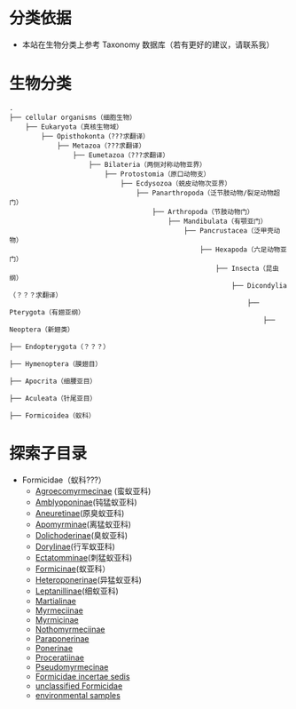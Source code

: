 # 分类依据

* 本站在生物分类上参考 Taxonomy 数据库（若有更好的建议，请联系我）

# 生物分类

```
.
├── cellular organisms（细胞生物）
    ├── Eukaryota（真核生物域）
        ├── Opisthokonta（???求翻译）
            ├── Metazoa（???求翻译）
                ├── Eumetazoa（???求翻译）
                    ├── Bilateria（两侧对称动物亚界）
                        ├── Protostomia（原口动物支）
                            ├── Ecdysozoa（蜕皮动物次亚界）
                                ├── Panarthropoda（泛节肢动物/裂足动物超门）
                                    ├── Arthropoda（节肢动物门）
                                        ├── Mandibulata（有颚亚门）
                                            ├── Pancrustacea（泛甲壳动物）
                                                ├── Hexapoda（六足动物亚门）
                                                    ├── Insecta（昆虫纲）
                                                        ├── Dicondylia（？？？求翻译）
                                                            ├── Pterygota（有翅亚纲）
                                                                ├── Neoptera（新翅类）
                                                                    ├── Endopterygota（？？？）
                                                                        ├── Hymenoptera（膜翅目）
                                                                            ├── Apocrita（细腰亚目）
                                                                                ├── Aculeata（针尾亚目）
                                                                                    ├── Formicoidea（蚁科）
```

# 探索子目录

* Formicidae（蚁科???）
    + [Agroecomyrmecinae](category.agroecomyrmecinae.md) (蛮蚁亚科)
    + [Amblyoponinae](category.amblyoponinae.md)(钝猛蚁亚科)
    + [Aneuretinae](category.aneuretinae.md)(原臭蚁亚科)
    + [Apomyrminae](category.apomyrminae.md)(离猛蚁亚科)
    + [Dolichoderinae](category.dolichoderinae.md)(臭蚁亚科)
    + [Dorylinae](category.dorylinae.md)(行军蚁亚科)
    + [Ectatomminae](category.ectatomminae.md)(刺猛蚁亚科)
    + [Formicinae](category.formicinae.md)(蚁亚科）
    + [Heteroponerinae](category.heteroponerinae.md)(异猛蚁亚科)
    + [Leptanillinae](category.leptanillinae.md)(细蚁亚科)
    + [Martialinae](https://www.ncbi.nlm.nih.gov/Taxonomy/Browser/wwwtax.cgi?id=557286)
    + [Myrmeciinae](https://www.ncbi.nlm.nih.gov/Taxonomy/Browser/wwwtax.cgi?id=36669)
    + [Myrmicinae](https://www.ncbi.nlm.nih.gov/Taxonomy/Browser/wwwtax.cgi?id=34695)
    + [Nothomyrmeciinae](https://www.ncbi.nlm.nih.gov/Taxonomy/Browser/wwwtax.cgi?id=147887)
    + [Paraponerinae](https://www.ncbi.nlm.nih.gov/Taxonomy/Browser/wwwtax.cgi?id=141712)
    + [Ponerinae](https://www.ncbi.nlm.nih.gov/Taxonomy/Browser/wwwtax.cgi?id=43085)
    + [Proceratiinae](https://www.ncbi.nlm.nih.gov/Taxonomy/Browser/wwwtax.cgi?id=292193)
    + [Pseudomyrmecinae](https://www.ncbi.nlm.nih.gov/Taxonomy/Browser/wwwtax.cgi?id=40138)
    + [Formicidae incertae sedis](https://www.ncbi.nlm.nih.gov/Taxonomy/Browser/wwwtax.cgi?id=607032)
    + [unclassified Formicidae](https://www.ncbi.nlm.nih.gov/Taxonomy/Browser/wwwtax.cgi?id=1036971)
    + [environmental samples](https://www.ncbi.nlm.nih.gov/Taxonomy/Browser/wwwtax.cgi?id=2731469)
